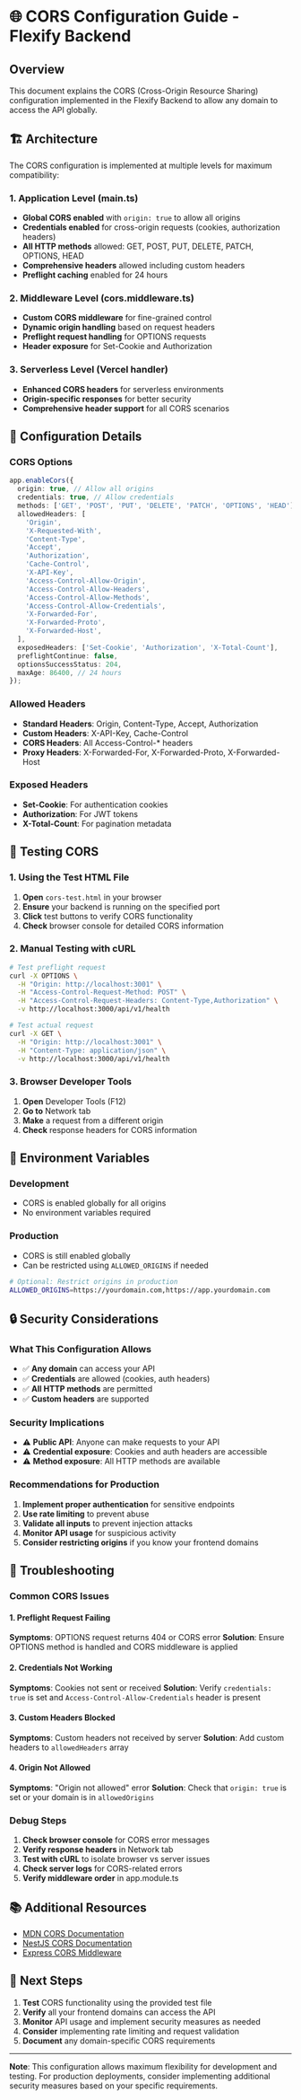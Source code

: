 # 🌐 CORS Configuration Guide - Flexify Backend

## Overview

This document explains the CORS (Cross-Origin Resource Sharing) configuration implemented in the Flexify Backend to allow any domain to access the API globally.

## 🏗️ Architecture

The CORS configuration is implemented at multiple levels for maximum compatibility:

### 1. Application Level (main.ts)
- **Global CORS enabled** with `origin: true` to allow all origins
- **Credentials enabled** for cross-origin requests (cookies, authorization headers)
- **All HTTP methods** allowed: GET, POST, PUT, DELETE, PATCH, OPTIONS, HEAD
- **Comprehensive headers** allowed including custom headers
- **Preflight caching** enabled for 24 hours

### 2. Middleware Level (cors.middleware.ts)
- **Custom CORS middleware** for fine-grained control
- **Dynamic origin handling** based on request headers
- **Preflight request handling** for OPTIONS requests
- **Header exposure** for Set-Cookie and Authorization

### 3. Serverless Level (Vercel handler)
- **Enhanced CORS headers** for serverless environments
- **Origin-specific responses** for better security
- **Comprehensive header support** for all CORS scenarios

## 🔧 Configuration Details

### CORS Options

```typescript
app.enableCors({
  origin: true, // Allow all origins
  credentials: true, // Allow credentials
  methods: ['GET', 'POST', 'PUT', 'DELETE', 'PATCH', 'OPTIONS', 'HEAD'],
  allowedHeaders: [
    'Origin',
    'X-Requested-With',
    'Content-Type',
    'Accept',
    'Authorization',
    'Cache-Control',
    'X-API-Key',
    'Access-Control-Allow-Origin',
    'Access-Control-Allow-Headers',
    'Access-Control-Allow-Methods',
    'Access-Control-Allow-Credentials',
    'X-Forwarded-For',
    'X-Forwarded-Proto',
    'X-Forwarded-Host',
  ],
  exposedHeaders: ['Set-Cookie', 'Authorization', 'X-Total-Count'],
  preflightContinue: false,
  optionsSuccessStatus: 204,
  maxAge: 86400, // 24 hours
});
```

### Allowed Headers

- **Standard Headers**: Origin, Content-Type, Accept, Authorization
- **Custom Headers**: X-API-Key, Cache-Control
- **CORS Headers**: All Access-Control-* headers
- **Proxy Headers**: X-Forwarded-For, X-Forwarded-Proto, X-Forwarded-Host

### Exposed Headers

- **Set-Cookie**: For authentication cookies
- **Authorization**: For JWT tokens
- **X-Total-Count**: For pagination metadata

## 🧪 Testing CORS

### 1. Using the Test HTML File

1. **Open** `cors-test.html` in your browser
2. **Ensure** your backend is running on the specified port
3. **Click** test buttons to verify CORS functionality
4. **Check** browser console for detailed CORS information

### 2. Manual Testing with cURL

```bash
# Test preflight request
curl -X OPTIONS \
  -H "Origin: http://localhost:3001" \
  -H "Access-Control-Request-Method: POST" \
  -H "Access-Control-Request-Headers: Content-Type,Authorization" \
  -v http://localhost:3000/api/v1/health

# Test actual request
curl -X GET \
  -H "Origin: http://localhost:3001" \
  -H "Content-Type: application/json" \
  -v http://localhost:3000/api/v1/health
```

### 3. Browser Developer Tools

1. **Open** Developer Tools (F12)
2. **Go to** Network tab
3. **Make** a request from a different origin
4. **Check** response headers for CORS information

## 🚀 Environment Variables

### Development
- CORS is enabled globally for all origins
- No environment variables required

### Production
- CORS is still enabled globally
- Can be restricted using `ALLOWED_ORIGINS` if needed

```bash
# Optional: Restrict origins in production
ALLOWED_ORIGINS=https://yourdomain.com,https://app.yourdomain.com
```

## 🔒 Security Considerations

### What This Configuration Allows
- ✅ **Any domain** can access your API
- ✅ **Credentials** are allowed (cookies, auth headers)
- ✅ **All HTTP methods** are permitted
- ✅ **Custom headers** are supported

### Security Implications
- ⚠️ **Public API**: Anyone can make requests to your API
- ⚠️ **Credential exposure**: Cookies and auth headers are accessible
- ⚠️ **Method exposure**: All HTTP methods are available

### Recommendations for Production
1. **Implement proper authentication** for sensitive endpoints
2. **Use rate limiting** to prevent abuse
3. **Validate all inputs** to prevent injection attacks
4. **Monitor API usage** for suspicious activity
5. **Consider restricting origins** if you know your frontend domains

## 🐛 Troubleshooting

### Common CORS Issues

#### 1. Preflight Request Failing
**Symptoms**: OPTIONS request returns 404 or CORS error
**Solution**: Ensure OPTIONS method is handled and CORS middleware is applied

#### 2. Credentials Not Working
**Symptoms**: Cookies not sent or received
**Solution**: Verify `credentials: true` is set and `Access-Control-Allow-Credentials` header is present

#### 3. Custom Headers Blocked
**Symptoms**: Custom headers not received by server
**Solution**: Add custom headers to `allowedHeaders` array

#### 4. Origin Not Allowed
**Symptoms**: "Origin not allowed" error
**Solution**: Check that `origin: true` is set or your domain is in `allowedOrigins`

### Debug Steps

1. **Check browser console** for CORS error messages
2. **Verify response headers** in Network tab
3. **Test with cURL** to isolate browser vs server issues
4. **Check server logs** for CORS-related errors
5. **Verify middleware order** in app.module.ts

## 📚 Additional Resources

- [MDN CORS Documentation](https://developer.mozilla.org/en-US/docs/Web/HTTP/CORS)
- [NestJS CORS Documentation](https://docs.nestjs.com/techniques/security#cors)
- [Express CORS Middleware](https://expressjs.com/en/resources/middleware/cors.html)

## 🎯 Next Steps

1. **Test** CORS functionality using the provided test file
2. **Verify** all your frontend domains can access the API
3. **Monitor** API usage and implement security measures as needed
4. **Consider** implementing rate limiting and request validation
5. **Document** any domain-specific CORS requirements

---

**Note**: This configuration allows maximum flexibility for development and testing. For production deployments, consider implementing additional security measures based on your specific requirements.
